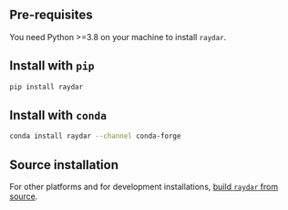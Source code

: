 ## Pre-requisites

You need Python >=3.8 on your machine to install `raydar`.

## Install with `pip`

```bash
pip install raydar
```

## Install with `conda`

```bash
conda install raydar --channel conda-forge
```

## Source installation

For other platforms and for development installations, [build `raydar` from source](Build-from-Source).
